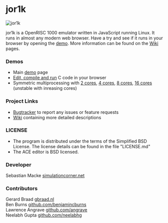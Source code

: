 # jor1k

![jor1k](http://jor1k.com/images/jor1k.gif)

jor1k is a OpenRISC 1000 emulator written in JavaScript running Linux. It runs in almost any modern web browser. 
Have a try and see if it runs in your browser by opening the [demo][project demo].
More information can be found on the [Wiki][project wiki] pages. 

### Demos

* Main [demo][project demo] page
* [Edit, compile and run](http://s-macke.github.io/jor1k/compile.html) C code in your browser
* Symmetric multiprocessing with  [2 cores](http://s-macke.github.io/jor1k/index.html?cpu=smp&n=2), [4 cores](http://s-macke.github.io/jor1k/index.html?cpu=smp&n=4), [8 cores](http://s-macke.github.io/jor1k/index.html?cpu=smp&n=8), [16 cores](http://s-macke.github.io/jor1k/index.html?cpu=smp&n=16) (unstable with inreasing cores)


### Project Links

 
 * [Bugtracker][project issues] to report any issues or feature requests
 * [Wiki][project wiki] containing more detailed descriptions

### LICENSE
 * The program is distributed under the terms of the Simplified BSD License. The license details can be found in the file "LICENSE.md"
 * The ACE editor is BSD licensed.

### Developer
Sebastian Macke [simulationcorner.net](http://simulationcorner.net)

### Contributors
Gerard Braad [gbraad.nl](http://gbraad.nl)  
Ben Burns [github.com/benjamincburns](http://github.com/benjamincburns)  
Lawrence Angrave [github.com/angrave](http://github.com/angrave)  
Neelabh Gupta [github.com/neelabhg](http://github.com/neelabhg)


[or1k specification]: http://opencores.org/or1k/Main_Page
[project demo]: http://s-macke.github.com/jor1k/
[project issues]: https://github.com/s-macke/jor1k/issues
[project wiki]: https://github.com/s-macke/jor1k/wiki
